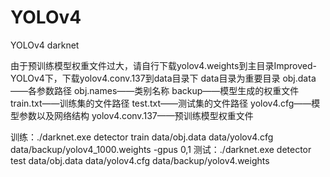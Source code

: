 # YOLOv4
YOLOv4 darknet

由于预训练模型权重文件过大，请自行下载yolov4.weights到主目录Improved-YOLOv4下，下载yolov4.conv.137到data目录下
data目录为重要目录
obj.data——各参数路径
obj.names——类别名称
backup——模型生成的权重文件
train.txt——训练集的文件路径
test.txt——测试集的文件路径
yolov4.cfg——模型参数以及网络结构
yolov4.conv.137——预训练模型权重文件

训练：./darknet.exe detector train data/obj.data data/yolov4.cfg data/backup/yolov4_1000.weights -gpus 0,1
测试：./darknet.exe detector test data/obj.data data/yolov4.cfg data/backup/yolov4.weights
